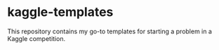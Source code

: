 # kaggle-templates

This repository contains my go-to templates for starting a problem in a Kaggle competition.
